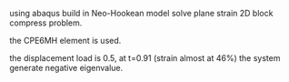 using abaqus build in Neo-Hookean model solve plane strain 2D block compress problem.

the CPE6MH element is used.

the displacement load is 0.5, at t=0.91 (strain almost at 46%) the system generate negative eigenvalue. 
